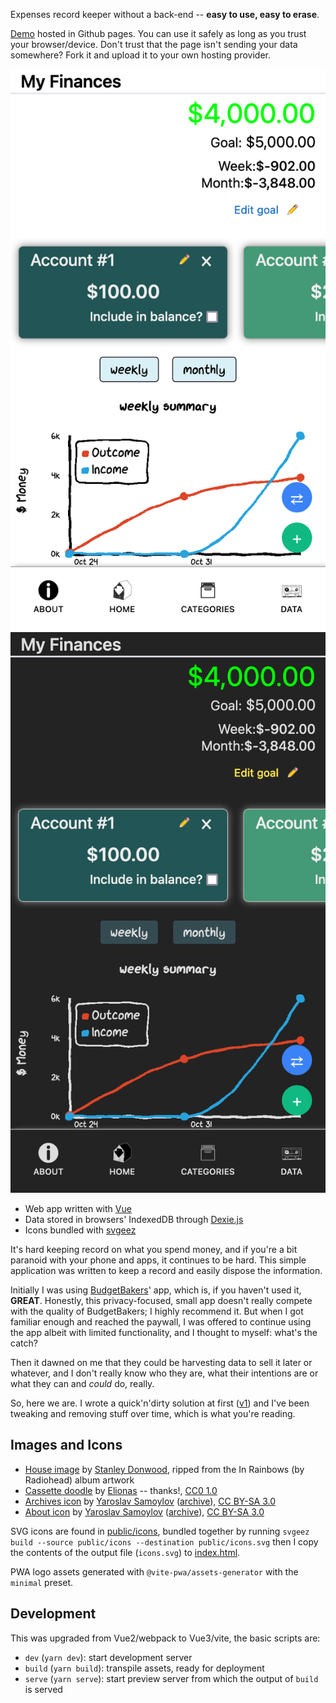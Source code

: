 Expenses record keeper without a back-end -- **easy to use, easy to erase**.

[Demo] hosted in Github pages. You can use it safely as long as you trust your browser/device.
Don't trust that the page isn't sending your data somewhere? Fork it and upload it to your
own hosting provider.

![Screenshot of webapp with light color scheme](/public/img/screenshot.png)
![Screenshot of webapp with dark color scheme](/public/img/screenshot-dark.png)

* Web app written with [Vue](https://v3.vuejs.org)
* Data stored in browsers' IndexedDB through [Dexie.js](https://dexie.org)
* Icons bundled with [svgeez]

It's hard keeping record on what you spend money, and if you're a bit paranoid with your phone and
apps, it continues to be hard. This simple application was written to keep a record and easily
dispose the information.

Initially I was using [BudgetBakers]' app, which is, if you haven't used it, **GREAT**. Honestly,
this privacy-focused, small app doesn't really compete with the quality of BudgetBakers; I highly
recommend it. But when I got familiar enough and reached the paywall, I was offered to continue
using the app albeit with limited functionality, and I thought to myself: what's the catch?

Then it dawned on me that they could be harvesting data to sell it later or whatever, and I don't
really know who they are, what their intentions are or what they can and _could_ do, really.

So, here we are. I wrote a quick'n'dirty solution at first ([v1]) and I've been tweaking and
removing stuff over time, which is what you're reading.

## Images and Icons

* [House image] by [Stanley Donwood], ripped from the In Rainbows (by Radiohead) album artwork
* [Cassette doodle] by [Elionas] -- thanks!, [CC0 1.0]
* [Archives icon] by [Yaroslav Samoylov]
([archive](https://web.archive.org/web/20210123183012/https://thenounproject.com/goldenroof/)),
[CC BY-SA 3.0]
* [About icon] by [Yaroslav Samoylov]
([archive](https://web.archive.org/web/20210123183012/https://thenounproject.com/goldenroof/)),
[CC BY-SA 3.0]

SVG icons are found in [public/icons](public/icons), bundled together by running
`svgeez build --source public/icons --destination public/icons.svg` then I copy the contents
of the output file (`icons.svg`) to [index.html](index.html).

PWA logo assets generated with `@vite-pwa/assets-generator` with the `minimal` preset.

## Development

This was upgraded from Vue2/webpack to Vue3/vite, the basic scripts are:

* `dev` (`yarn dev`): start development server
* `build` (`yarn build`): transpile assets, ready for deployment
* `serve` (`yarn serve`): start preview server from which the output of `build` is served

[Demo]: https://hellz-satans.github.io/finances/
[BudgetBakers]: https://budgetbakers.com/
[v1]: https://hellz-satans.github.io/my-finances-pwa/
[svgeez]: https://github.com/jgarber623/svgeez
[House image]: https://www.radiohead.com/library/#ir
[Stanley Donwood]: https://www.slowlydownward.com/
[Cassette doodle]: https://svgsilh.com/ms/3f51b5/image/1431397.html
[Elionas]: https://pixabay.com/users/elionas-2345468/
[Archives icon]: https://commons.wikimedia.org/w/index.php?curid=67855499
[About icon]: https://commons.wikimedia.org/wiki/File:About_icon_(The_Noun_Project).svg
[Yaroslav Samoylov]: https://thenounproject.com/goldenroof/
[CC0 1.0]: https://creativecommons.org/licenses/cc0/1.0/?ref=ccsearch&atype=html
[CC BY-SA 3.0]: https://creativecommons.org/licenses/by-sa/3.0
